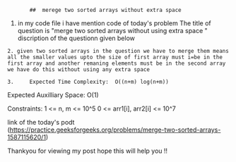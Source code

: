   


           ##  merege two sorted arrays without extra space 


   1. in my code file i have mention code of today's problem The title of question is "merge two sorted arrays without using extra space " discription of the questionn given below

    2. given two sorted arrays in the question we have to merge them means all the smaller values upto the size of first array must i=be in the first array and another remaning elements must be in the second array we have do this without using any extra space 

    3.     Expected Time Complexity:  O((n+m) log(n+m))
Expected Auxilliary Space: O(1)

Constraints:
1 <= n, m <= 10^5
0 <= arr1[i], arr2[i] <= 10^7

link of the today's podt (https://practice.geeksforgeeks.org/problems/merge-two-sorted-arrays-1587115620/1)

Thankyou for viewing my post hope this will help you !!
